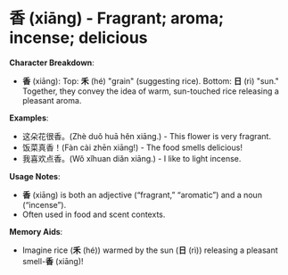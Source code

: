 # **香 (xiāng) - Fragrant; aroma; incense; delicious**

**Character Breakdown**:  
- **香** (xiāng): Top: **禾** (hé) "grain" (suggesting rice). Bottom: **日** (rì) "sun." Together, they convey the idea of warm, sun-touched rice releasing a pleasant aroma.

**Examples**:  
- 这朵花很香。(Zhè duǒ huā hěn xiāng.) - This flower is very fragrant.  
- 饭菜真香！(Fàn cài zhēn xiāng!) - The food smells delicious!  
- 我喜欢点香。(Wǒ xǐhuan diǎn xiāng.) - I like to light incense.

**Usage Notes**:  
- **香** (xiāng) is both an adjective (“fragrant,” “aromatic”) and a noun (“incense”).  
- Often used in food and scent contexts.

**Memory Aids**:  
- Imagine rice (**禾** (hé)) warmed by the sun (**日** (rì)) releasing a pleasant smell-**香** (xiāng)!
